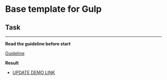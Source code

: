 # Base template for Gulp

## Task

---

**Read the guideline before start**

[Guideline](https://github.com/mate-academy/js_task-DOM-guideline)

**Result**

- [UPDATE DEMO LINK](https://KosBelozyorov.github.io/uber-eats-home-page/)

